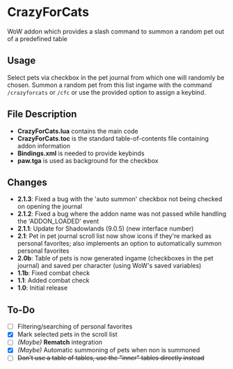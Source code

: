 # CrazyForCats
WoW addon which provides a slash command to summon a random pet out of a predefined table

## Usage
Select pets via checkbox in the pet journal from which one will randomly be chosen. Summon a random pet from this list ingame with the command `/crazyforcats` or `/cfc` or use the provided option to assign a keybind.

## File Description
- **CrazyForCats.lua** contains the main code
- **CrazyForCats.toc** is the standard table-of-contents file containing addon information
- **Bindings.xml** is needed to provide keybinds
- **paw.tga** is used as background for the checkbox

## Changes
- **2.1.3**: Fixed a bug with the 'auto summon' checkbox not being checked on opening the journal
- **2.1.2**: Fixed a bug where the addon name was not passed while handling the 'ADDON_LOADED' event
- **2.1.1**: Update for Shadowlands (9.0.5) (new interface number)
- **2.1**: Pet in pet journal scroll list now show icons if they're marked as personal favorites; also implements an option to automatically summon personal favorites
- **2.0b**: Table of pets is now generated ingame (checkboxes in the pet journal) and saved per character (using WoW's saved variables)
- **1.1b**: Fixed combat check
- **1.1**: Added combat check
- **1.0**: Initial release

## To-Do
- [ ] Filtering/searching of personal favorites
- [x] Mark selected pets in the scroll list
- [ ] *(Maybe)* **Rematch** integration
- [x] *(Maybe)* Automatic summoning of pets when non is summoned
- [ ] ~~Don't use a table of tables, use the "inner" tables directly instead~~